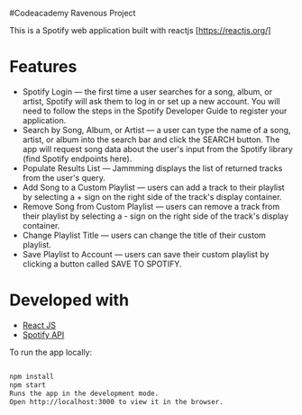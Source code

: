 #Codeacademy Ravenous Project

This is a Spotify web application built with reactjs [https://reactjs.org/]  

# Features

* Spotify Login — the first time a user searches for a song, album, or artist, Spotify will ask them to log in or set up a new account. You will need to follow the steps in the Spotify Developer Guide to register your application.
* Search by Song, Album, or Artist — a user can type the name of a song, artist, or album into the search bar and click the SEARCH button. The app will request song data about the user's input from the Spotify library (find Spotify endpoints here).
* Populate Results List — Jammming displays the list of returned tracks from the user's query.
* Add Song to a Custom Playlist — users can add a track to their playlist by selecting a + sign on the right side of the track's display container.
* Remove Song from Custom Playlist — users can remove a track from their playlist by selecting a - sign on the right side of the track's display container.
* Change Playlist Title — users can change the title of their custom playlist.
* Save Playlist to Account — users can save their custom playlist by clicking a button called SAVE TO SPOTIFY.
# Developed with
* [React JS](https://reactjs.org/)  
* [Spotify API](https://developer.spotify.com/documentation/web-api/)


<!-- # Screenshots
(https://user-images.githubusercontent.com/11092669/47236026-ac578100-d38f-11e8-8e0d-6feb109f3793.png)


## Main Page 



## Search Page -->


To run the app locally:

```bash

npm install
npm start
Runs the app in the development mode.
Open http://localhost:3000 to view it in the browser.
```
